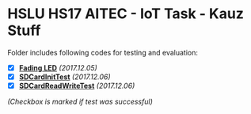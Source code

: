 # HSLU HS17 AITEC - IoT Task - Kauz Stuff
Folder includes following codes for testing and evaluation:  
- [x] [**Fading LED**](ArduinoTests/FadingLED/FadingLED.ino) _(2017.12.05)_
- [x] [**SDCardInitTest**](ArduinoTests/SDCardInitTest/SDCardInitTest.ino) _(2017.12.06)_
- [x] [**SDCardReadWriteTest**](ArduinoTests/SDCardReadWriteTest/SDCardReadWriteTest.ino) _(2017.12.06)_

_(Checkbox is marked if test was successful)_